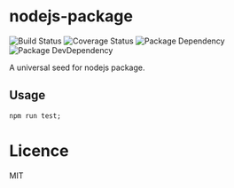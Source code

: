 # nodejs-package

![Build Status](https://img.shields.io/travis/coco-template/nodejs-package/master.svg?style=flat)
![Coverage Status](https://coveralls.io/repos/github/coco-template/nodejs-package/badge.svg?branch=master)
![Package Dependency](https://david-dm.org/coco-template/nodejs-package.svg?style=flat)
![Package DevDependency](https://david-dm.org/coco-template/nodejs-package/dev-status.svg?style=flat)

A universal seed for nodejs package.

## Usage

```shell
npm run test;
```

# Licence

MIT
